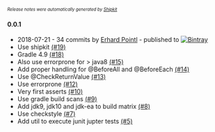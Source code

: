 <sup><sup>*Release notes were automatically generated by [Shipkit](http://shipkit.org/)*</sup></sup>

#### 0.0.1
 - 2018-07-21 - 34 commits by [Erhard Pointl](https://github.com/epeee) - published to [![Bintray](https://img.shields.io/badge/Bintray-0.0.1-green.svg)](https://bintray.com/epeee/maven/junit-jupiter-extension-testing/0.0.1)
 - Use shipkit [(#19)](https://github.com/epeee/junit-jupiter-extension-testing/pull/19)
 - Gradle 4.9 [(#18)](https://github.com/epeee/junit-jupiter-extension-testing/pull/18)
 - Also use errorprone for > java8 [(#15)](https://github.com/epeee/junit-jupiter-extension-testing/pull/15)
 - Add proper handling for @BeforeAll and @BeforeEach [(#14)](https://github.com/epeee/junit-jupiter-extension-testing/pull/14)
 - Use @CheckReturnValue [(#13)](https://github.com/epeee/junit-jupiter-extension-testing/pull/13)
 - Use errorprone [(#12)](https://github.com/epeee/junit-jupiter-extension-testing/pull/12)
 - Very first asserts [(#10)](https://github.com/epeee/junit-jupiter-extension-testing/pull/10)
 - Use gradle build scans [(#9)](https://github.com/epeee/junit-jupiter-extension-testing/pull/9)
 - Add jdk9, jdk10 and jdk-ea to build matrix  [(#8)](https://github.com/epeee/junit-jupiter-extension-testing/pull/8)
 - Use checkstyle [(#7)](https://github.com/epeee/junit-jupiter-extension-testing/pull/7)
 - Add util to execute junit jupter tests [(#5)](https://github.com/epeee/junit-jupiter-extension-testing/pull/5)

